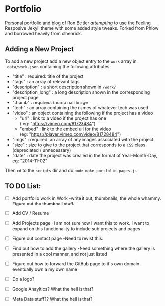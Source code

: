 # Portfolio

Personal portfolio and blog of Ron Beitler *attempting* to use the Feeling Resposive Jekyll theme with some added style tweaks. Forked from Phlow and borrowed heavily from clhenrick.

## Adding a New Project

To add a new project add a new object entry to the `work` array in `_data/work.json` containing the following attributes:

- "title" : required: title of the project
- "tags" : an array of relevant tags
- "description" : a short description shown in `/work/`
- "description_long" : a long description shown in the corresponding project page
- "thumb" : required: thumb nail image
- "tech" : an array containing the names of whatever tech was used
- "video" : an object containing the following if the project has a video
  - "url" : link to a video if the project has one  
    ( eg: "https://vimeo.com/81728484")
  - "embed" : link to the embed url for the video  
    (eg: "https://player.vimeo.com/video/81728484")
- "imgs" : required: an array of any images associated with the project
- "size" : size to give to the project that corresponds to a `CSS` class
  (depreciated / unnecessary)
- "date" : date the project was created in the format of Year-Month-Day, eg: "2014-11-02"

Then `cd` to the `scripts` dir and do `node make-portfolio-pages.js`

## TO DO List:
- [ ] Add portfolio work in Work -write it out, thumbnails, the whole whammy. Figure out the thumbnail stuff.

- [ ] Add CV / Resume

- [ ] Add Projects page -I am not sure how I want this to work. I want to expand on this functionality to include sub projects and pages

- [ ] Figure out contact page -Need to revist this. 

- [ ] Find out how to add the gallery -Need something where the gallery is presented in a cool manner, and not just listed

- [ ] Figure out how to forward the GitHub page to it's own domain -eventually own a my own name

- [ ] Do a logo?

- [ ] Google Anayltics? What the hell is that?

- [ ] Meta Data stuff?? What the hell is that?

